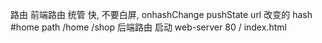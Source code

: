 路由
前端路由 统管 快, 不要白屏, onhashChange pushState url 改变的 hash #home
path /home /shop
后端路由 启动 web-server 80 /
index.html